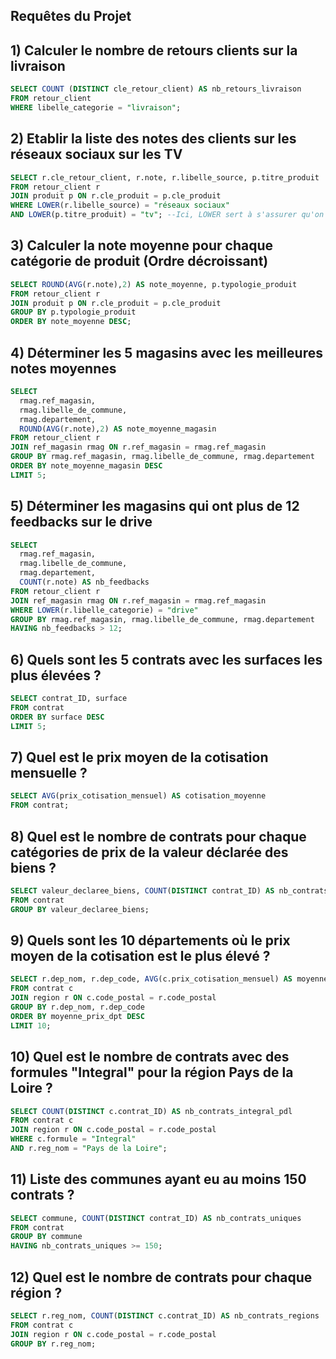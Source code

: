 ## Requêtes du Projet

## 1) Calculer le nombre de retours clients sur la livraison
```sql
SELECT COUNT (DISTINCT cle_retour_client) AS nb_retours_livraison
FROM retour_client
WHERE libelle_categorie = "livraison";
```

## 2) Etablir la liste des notes des clients sur les réseaux sociaux sur les TV
```sql
SELECT r.cle_retour_client, r.note, r.libelle_source, p.titre_produit 
FROM retour_client r
JOIN produit p ON r.cle_produit = p.cle_produit
WHERE LOWER(r.libelle_source) = "réseaux sociaux" 
AND LOWER(p.titre_produit) = "tv"; --Ici, LOWER sert à s'assurer qu'on prendra toutes les mentions à TV peu importe comment elles sont écrites (tv, Tv, tV, TV) en les ramenant toutes à "tv".
```

## 3) Calculer la note moyenne pour chaque catégorie de produit (Ordre décroissant)
```sql
SELECT ROUND(AVG(r.note),2) AS note_moyenne, p.typologie_produit
FROM retour_client r
JOIN produit p ON r.cle_produit = p.cle_produit
GROUP BY p.typologie_produit
ORDER BY note_moyenne DESC;
```

## 4) Déterminer les 5 magasins avec les meilleures notes moyennes
```sql
SELECT
  rmag.ref_magasin,
  rmag.libelle_de_commune,
  rmag.departement,
  ROUND(AVG(r.note),2) AS note_moyenne_magasin  
FROM retour_client r
JOIN ref_magasin rmag ON r.ref_magasin = rmag.ref_magasin
GROUP BY rmag.ref_magasin, rmag.libelle_de_commune, rmag.departement
ORDER BY note_moyenne_magasin DESC
LIMIT 5;
```

## 5) Déterminer les magasins qui ont plus de 12 feedbacks sur le drive 
```sql
SELECT
  rmag.ref_magasin,
  rmag.libelle_de_commune,
  rmag.departement,
  COUNT(r.note) AS nb_feedbacks  
FROM retour_client r
JOIN ref_magasin rmag ON r.ref_magasin = rmag.ref_magasin
WHERE LOWER(r.libelle_categorie) = "drive"
GROUP BY rmag.ref_magasin, rmag.libelle_de_commune, rmag.departement
HAVING nb_feedbacks > 12;
```







## 6) Quels sont les 5 contrats avec les surfaces les plus élevées ?
```sql
SELECT contrat_ID, surface
FROM contrat
ORDER BY surface DESC
LIMIT 5;
```

## 7) Quel est le prix moyen de la cotisation mensuelle ?
```sql
SELECT AVG(prix_cotisation_mensuel) AS cotisation_moyenne
FROM contrat;
```

## 8) Quel est le nombre de contrats pour chaque catégories de prix de la valeur déclarée des biens ?
```sql
SELECT valeur_declaree_biens, COUNT(DISTINCT contrat_ID) AS nb_contrats_valeur
FROM contrat
GROUP BY valeur_declaree_biens;
```

## 9) Quels sont les 10 départements où le prix moyen de la cotisation est le plus élevé ?
```sql
SELECT r.dep_nom, r.dep_code, AVG(c.prix_cotisation_mensuel) AS moyenne_prix_dpt
FROM contrat c 
JOIN region r ON c.code_postal = r.code_postal
GROUP BY r.dep_nom, r.dep_code
ORDER BY moyenne_prix_dpt DESC
LIMIT 10;
```

## 10) Quel est le nombre de contrats avec des formules "Integral" pour la région Pays de la Loire ?
```sql
SELECT COUNT(DISTINCT c.contrat_ID) AS nb_contrats_integral_pdl
FROM contrat c
JOIN region r ON c.code_postal = r.code_postal
WHERE c.formule = "Integral"
AND r.reg_nom = "Pays de la Loire";
```

## 11) Liste des communes ayant eu au moins 150 contrats ?
```sql
SELECT commune, COUNT(DISTINCT contrat_ID) AS nb_contrats_uniques
FROM contrat
GROUP BY commune
HAVING nb_contrats_uniques >= 150;
```

## 12) Quel est le nombre de contrats pour chaque région ?
```sql
SELECT r.reg_nom, COUNT(DISTINCT c.contrat_ID) AS nb_contrats_regions
FROM contrat c
JOIN region r ON c.code_postal = r.code_postal
GROUP BY r.reg_nom;
```

